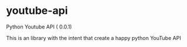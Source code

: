 youtube-api
===========

Python Youtube API ( 0.0.1)


This is an library with the intent that create a happy python YouTube API
